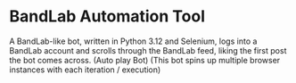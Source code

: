 # BandLab Automation Tool

A BandLab-like bot, written in Python 3.12 and Selenium, logs into a BandLab account and scrolls through the BandLab feed, liking the first post the bot comes across. (Auto play Bot)
(This bot spins up multiple browser instances with each iteration / execution)
